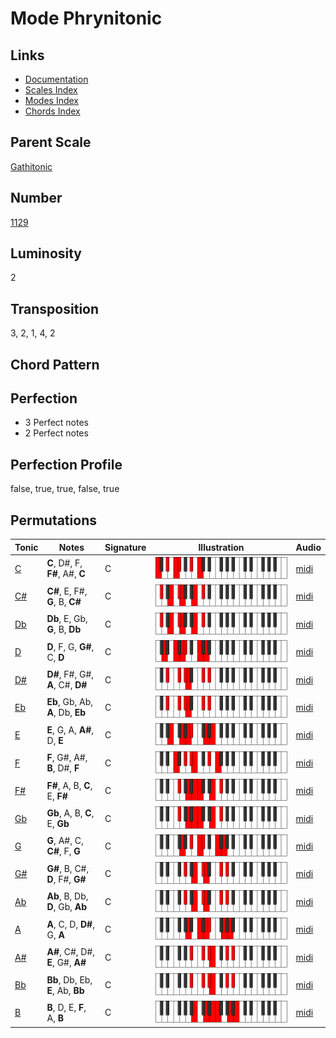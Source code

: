 # Mode Phrynitonic

## Links

- [Documentation](README.md)
- [Scales Index](Scales.md)
- [Modes Index](Modes.md)
- [Chords Index](Chords.md)

## Parent Scale

[Gathitonic](ScaleGathitonic.md)

## Number

[1129](https://ianring.com/musictheory/scales/1129)

## Luminosity

2

## Transposition

3, 2, 1, 4, 2

## Chord Pattern



## Perfection

- 3 Perfect notes
- 2 Perfect notes

## Perfection Profile

false, true, true, false, true

## Permutations

| Tonic | Notes | Signature | Illustration | Audio |
|-------|-------|-----------|--------------|-------|
| [C](ModeCNaturalPhrynitonic.md) | **C**, D#, F, **F#**, A#, **C** | C | ![CNaturalPhrynitonic](ModeCNaturalPhrynitonic.png) | [midi](https://github.com/edipermadi/music/blob/main/docs/ModeCNaturalPhrynitonic.mid?raw=true) |
| [C#](ModeCSharpPhrynitonic.md) | **C#**, E, F#, **G**, B, **C#** | C | ![CSharpPhrynitonic](ModeCSharpPhrynitonic.png) | [midi](https://github.com/edipermadi/music/blob/main/docs/ModeCSharpPhrynitonic.mid?raw=true) |
| [Db](ModeDFlatPhrynitonic.md) | **Db**, E, Gb, **G**, B, **Db** | C | ![DFlatPhrynitonic](ModeDFlatPhrynitonic.png) | [midi](https://github.com/edipermadi/music/blob/main/docs/ModeDFlatPhrynitonic.mid?raw=true) |
| [D](ModeDNaturalPhrynitonic.md) | **D**, F, G, **G#**, C, **D** | C | ![DNaturalPhrynitonic](ModeDNaturalPhrynitonic.png) | [midi](https://github.com/edipermadi/music/blob/main/docs/ModeDNaturalPhrynitonic.mid?raw=true) |
| [D#](ModeDSharpPhrynitonic.md) | **D#**, F#, G#, **A**, C#, **D#** | C | ![DSharpPhrynitonic](ModeDSharpPhrynitonic.png) | [midi](https://github.com/edipermadi/music/blob/main/docs/ModeDSharpPhrynitonic.mid?raw=true) |
| [Eb](ModeEFlatPhrynitonic.md) | **Eb**, Gb, Ab, **A**, Db, **Eb** | C | ![EFlatPhrynitonic](ModeEFlatPhrynitonic.png) | [midi](https://github.com/edipermadi/music/blob/main/docs/ModeEFlatPhrynitonic.mid?raw=true) |
| [E](ModeENaturalPhrynitonic.md) | **E**, G, A, **A#**, D, **E** | C | ![ENaturalPhrynitonic](ModeENaturalPhrynitonic.png) | [midi](https://github.com/edipermadi/music/blob/main/docs/ModeENaturalPhrynitonic.mid?raw=true) |
| [F](ModeFNaturalPhrynitonic.md) | **F**, G#, A#, **B**, D#, **F** | C | ![FNaturalPhrynitonic](ModeFNaturalPhrynitonic.png) | [midi](https://github.com/edipermadi/music/blob/main/docs/ModeFNaturalPhrynitonic.mid?raw=true) |
| [F#](ModeFSharpPhrynitonic.md) | **F#**, A, B, **C**, E, **F#** | C | ![FSharpPhrynitonic](ModeFSharpPhrynitonic.png) | [midi](https://github.com/edipermadi/music/blob/main/docs/ModeFSharpPhrynitonic.mid?raw=true) |
| [Gb](ModeGFlatPhrynitonic.md) | **Gb**, A, B, **C**, E, **Gb** | C | ![GFlatPhrynitonic](ModeGFlatPhrynitonic.png) | [midi](https://github.com/edipermadi/music/blob/main/docs/ModeGFlatPhrynitonic.mid?raw=true) |
| [G](ModeGNaturalPhrynitonic.md) | **G**, A#, C, **C#**, F, **G** | C | ![GNaturalPhrynitonic](ModeGNaturalPhrynitonic.png) | [midi](https://github.com/edipermadi/music/blob/main/docs/ModeGNaturalPhrynitonic.mid?raw=true) |
| [G#](ModeGSharpPhrynitonic.md) | **G#**, B, C#, **D**, F#, **G#** | C | ![GSharpPhrynitonic](ModeGSharpPhrynitonic.png) | [midi](https://github.com/edipermadi/music/blob/main/docs/ModeGSharpPhrynitonic.mid?raw=true) |
| [Ab](ModeAFlatPhrynitonic.md) | **Ab**, B, Db, **D**, Gb, **Ab** | C | ![AFlatPhrynitonic](ModeAFlatPhrynitonic.png) | [midi](https://github.com/edipermadi/music/blob/main/docs/ModeAFlatPhrynitonic.mid?raw=true) |
| [A](ModeANaturalPhrynitonic.md) | **A**, C, D, **D#**, G, **A** | C | ![ANaturalPhrynitonic](ModeANaturalPhrynitonic.png) | [midi](https://github.com/edipermadi/music/blob/main/docs/ModeANaturalPhrynitonic.mid?raw=true) |
| [A#](ModeASharpPhrynitonic.md) | **A#**, C#, D#, **E**, G#, **A#** | C | ![ASharpPhrynitonic](ModeASharpPhrynitonic.png) | [midi](https://github.com/edipermadi/music/blob/main/docs/ModeASharpPhrynitonic.mid?raw=true) |
| [Bb](ModeBFlatPhrynitonic.md) | **Bb**, Db, Eb, **E**, Ab, **Bb** | C | ![BFlatPhrynitonic](ModeBFlatPhrynitonic.png) | [midi](https://github.com/edipermadi/music/blob/main/docs/ModeBFlatPhrynitonic.mid?raw=true) |
| [B](ModeBNaturalPhrynitonic.md) | **B**, D, E, **F**, A, **B** | C | ![BNaturalPhrynitonic](ModeBNaturalPhrynitonic.png) | [midi](https://github.com/edipermadi/music/blob/main/docs/ModeBNaturalPhrynitonic.mid?raw=true) |
